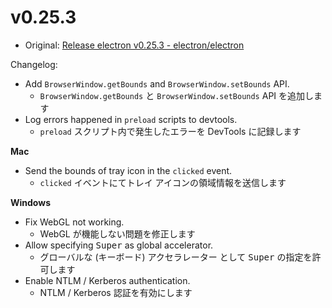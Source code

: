 # v0.25.3

* Original: [Release electron v0.25.3 - electron/electron](https://github.com/electron/electron/releases/tag/v0.25.3)

Changelog:

- Add `BrowserWindow.getBounds` and `BrowserWindow.setBounds` API.
  - `BrowserWindow.getBounds` と `BrowserWindow.setBounds` API を追加します
- Log errors happened in `preload` scripts to devtools.
  - `preload` スクリプト内で発生したエラーを DevTools に記録します

**Mac**

- Send the bounds of tray icon in the `clicked` event.
  - `clicked` イベントにてトレイ アイコンの領域情報を送信します

**Windows**

- Fix WebGL not working.
  - WebGL が機能しない問題を修正します
- Allow specifying <kbd>Super</kbd> as global accelerator.
  - グローバルな (キーボード) アクセラレーター として <kbd>Super</kbd> の指定を許可します
- Enable NTLM / Kerberos authentication.
  - NTLM / Kerberos 認証を有効にします
